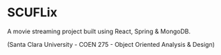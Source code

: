 # SCUFLix

A movie streaming project built using React, Spring & MongoDB.

(Santa Clara University - COEN 275 - Object Oriented Analysis & Design)
